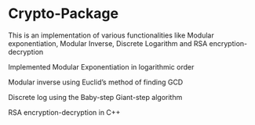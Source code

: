 # Crypto-Package

This is an implementation of various functionalities like Modular exponentiation, Modular
Inverse, Discrete Logarithm and RSA encryption-decryption 


Implemented Modular Exponentiation in logarithmic order

Modular inverse using Euclid’s method of finding GCD

Discrete log using the Baby-step Giant-step algorithm

RSA encryption-decryption in C++
